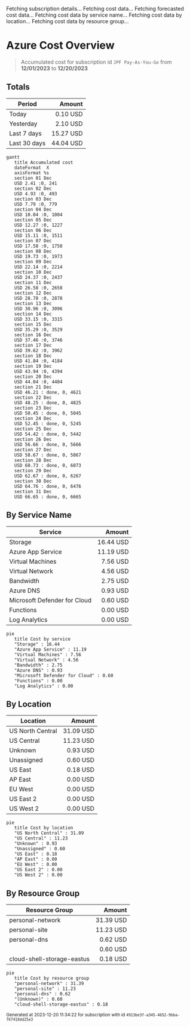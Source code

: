 Fetching subscription details...
Fetching cost data...
Fetching forecasted cost data...
Fetching cost data by service name...
Fetching cost data by location...
Fetching cost data by resource group...
# Azure Cost Overview

> Accumulated cost for subscription id `JPF Pay-As-You-Go` from **12/01/2023** to **12/20/2023**

## Totals

|Period|Amount|
|---|---:|
|Today|0.10 USD|
|Yesterday|2.10 USD|
|Last 7 days|15.27 USD|
|Last 30 days|44.04 USD|

```mermaid
gantt
   title Accumulated cost
   dateFormat  X
   axisFormat %s
   section 01 Dec
   USD 2.41 :0, 241
   section 02 Dec
   USD 4.93 :0, 493
   section 03 Dec
   USD 7.79 :0, 779
   section 04 Dec
   USD 10.04 :0, 1004
   section 05 Dec
   USD 12.27 :0, 1227
   section 06 Dec
   USD 15.11 :0, 1511
   section 07 Dec
   USD 17.58 :0, 1758
   section 08 Dec
   USD 19.73 :0, 1973
   section 09 Dec
   USD 22.14 :0, 2214
   section 10 Dec
   USD 24.37 :0, 2437
   section 11 Dec
   USD 26.58 :0, 2658
   section 12 Dec
   USD 28.78 :0, 2878
   section 13 Dec
   USD 30.96 :0, 3096
   section 14 Dec
   USD 33.15 :0, 3315
   section 15 Dec
   USD 35.29 :0, 3529
   section 16 Dec
   USD 37.46 :0, 3746
   section 17 Dec
   USD 39.62 :0, 3962
   section 18 Dec
   USD 41.84 :0, 4184
   section 19 Dec
   USD 43.94 :0, 4394
   section 20 Dec
   USD 44.04 :0, 4404
   section 21 Dec
   USD 46.21 : done, 0, 4621
   section 22 Dec
   USD 48.25 : done, 0, 4825
   section 23 Dec
   USD 50.45 : done, 0, 5045
   section 24 Dec
   USD 52.45 : done, 0, 5245
   section 25 Dec
   USD 54.42 : done, 0, 5442
   section 26 Dec
   USD 56.66 : done, 0, 5666
   section 27 Dec
   USD 58.67 : done, 0, 5867
   section 28 Dec
   USD 60.73 : done, 0, 6073
   section 29 Dec
   USD 62.67 : done, 0, 6267
   section 30 Dec
   USD 64.76 : done, 0, 6476
   section 31 Dec
   USD 66.65 : done, 0, 6665
```

## By Service Name

|Service|Amount|
|---|---:|
|Storage|16.44 USD|
|Azure App Service|11.19 USD|
|Virtual Machines|7.56 USD|
|Virtual Network|4.56 USD|
|Bandwidth|2.75 USD|
|Azure DNS|0.93 USD|
|Microsoft Defender for Cloud|0.60 USD|
|Functions|0.00 USD|
|Log Analytics|0.00 USD|

```mermaid
pie
   title Cost by service
   "Storage" : 16.44
   "Azure App Service" : 11.19
   "Virtual Machines" : 7.56
   "Virtual Network" : 4.56
   "Bandwidth" : 2.75
   "Azure DNS" : 0.93
   "Microsoft Defender for Cloud" : 0.60
   "Functions" : 0.00
   "Log Analytics" : 0.00
```

## By Location

|Location|Amount|
|---|---:|
|US North Central|31.09 USD|
|US Central|11.23 USD|
|Unknown|0.93 USD|
|Unassigned|0.60 USD|
|US East|0.18 USD|
|AP East|0.00 USD|
|EU West|0.00 USD|
|US East 2|0.00 USD|
|US West 2|0.00 USD|

```mermaid
pie
   title Cost by location
   "US North Central" : 31.09
   "US Central" : 11.23
   "Unknown" : 0.93
   "Unassigned" : 0.60
   "US East" : 0.18
   "AP East" : 0.00
   "EU West" : 0.00
   "US East 2" : 0.00
   "US West 2" : 0.00
```

## By Resource Group

|Resource Group|Amount|
|---|---:|
|personal-network|31.39 USD|
|personal-site|11.23 USD|
|personal-dns|0.62 USD|
||0.60 USD|
|cloud-shell-storage-eastus|0.18 USD|

```mermaid
pie
   title Cost by resource group
   "personal-network" : 31.39
   "personal-site" : 11.23
   "personal-dns" : 0.62
   "(Unknown)" : 0.60
   "cloud-shell-storage-eastus" : 0.18
```

<sup>Generated at 2023-12-20 11:34:22 for subscription with id `4913be3f-a345-4652-9bba-767418dd25e3`</sup>
